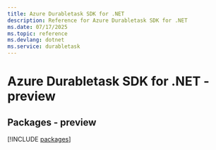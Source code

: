 ```yaml
---
title: Azure Durabletask SDK for .NET
description: Reference for Azure Durabletask SDK for .NET
ms.date: 07/17/2025
ms.topic: reference
ms.devlang: dotnet
ms.service: durabletask
---
```

# Azure Durabletask SDK for .NET - preview
## Packages - preview
[!INCLUDE [packages](durabletask-index.md)]